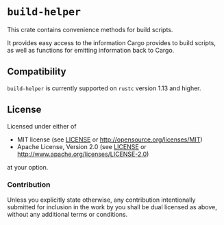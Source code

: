 # `build-helper`

This crate contains convenience methods for build scripts.

It provides easy access to the information Cargo provides to build scripts, as well as functions for emitting information back to Cargo.

## Compatibility

`build-helper` is currently supported on `rustc` version 1.13 and higher.

## License

Licensed under either of

* MIT license (see [LICENSE](LICENSE) or <http://opensource.org/licenses/MIT>)
* Apache License, Version 2.0 (see [LICENSE](LICENSE) or <http://www.apache.org/licenses/LICENSE-2.0>)

at your option.

### Contribution

Unless you explicitly state otherwise, any contribution intentionally submitted for inclusion in the work by you shall be dual licensed as above, without any additional terms or conditions.
